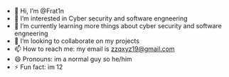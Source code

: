 - 👋 Hi, I’m @Frat1n
- 👀 I’m interested in Cyber security and software engneering
- 🌱 I’m currently learning more things about cyber security and software engneering
- 💞️ I’m looking to collaborate on my projects
- 📫 How to reach me: my email is zzqxyz19@gmail.com
- 😄 Pronouns: im a normal guy so he/him
- ⚡ Fun fact: im 12 

<!---
Frat1n/Frat1n is a ✨ special ✨ repository because its `README.md` (this file) appears on your GitHub profile.
You can click the Preview link to take a look at your changes.
--->

